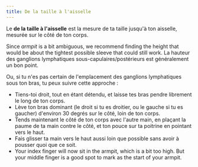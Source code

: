 ```yaml
---
title: De la taille à l'aisselle
---
```


Le **de la taille à l'aisselle** est la mesure de ta taille jusqu'à ton aisselle, mesurée sur le côté de ton corps.

Since _armpit_ is a bit ambiguous, we recommend finding the height that would be about the tightest possible sleeve that could still work. La hauteur des ganglions lymphatiques sous-capulaires/postérieurs est généralement un bon point.

Ou, si tu n'es pas certain de l'emplacement des ganglions lymphatiques sous ton bras, tu peux suivre cette approche :

- Tiens-toi droit, tout en étant détendu, et laisse tes bras pendre librement le long de ton corps.
- Lève ton bras dominant (le droit si tu es droitier, ou le gauche si tu es gaucher) d'environ 30 degrés sur le côté, loin de ton corps.
- Tends maintenant le côté de ton corps avec l'autre main, en plaçant la paume de ta main contre le côté, et ton pouce sur ta poitrine en pointant vers le haut.
- Fais glisser ta main vers le haut aussi loin que possible sans avoir à pousser quoi que ce soit.
- Your index finger will now sit in the armpit, which is a bit too high. But your middle finger is a good spot to mark as the start of your armpit.


<MeasieImage />
